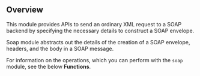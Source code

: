 ## Overview

This module provides APIs to send an ordinary XML request to a SOAP backend by specifying the necessary details to construct a SOAP envelope.

Soap module abstracts out the details of the creation of a SOAP envelope, headers, and the body in a SOAP message.

For information on the operations, which you can perform with the `soap` module, see the below **Functions**.
